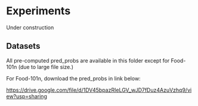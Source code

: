 # Experiments

Under construction

## Datasets

All pre-computed pred_probs are available in this folder except for Food-101n (due to large file size.)

For Food-101n, download the pred_probs in link below:

https://drive.google.com/file/d/1DV45bpazRIeLGV_wJD7fDuz4AzuVzhq9/view?usp=sharing
